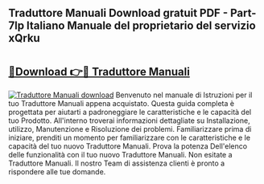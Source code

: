 ## Traduttore Manuali Download gratuit PDF - Part-7lp Italiano Manuale del proprietario del servizio xQrku

# <h2><a href="http://dfbtxp.blite.top/?on=Traduttore+Manuali">🔗Download 👉🔴 Traduttore Manuali</a></h2>

[![Traduttore Manuali download](https://i.imgur.com/lujVjoI.png)](http://dfbtxp.blite.top/?on=Traduttore+Manuali)
Benvenuto nel manuale di Istruzioni per il tuo Traduttore Manuali appena acquistato. Questa guida completa è progettata per aiutarti a padroneggiare le caratteristiche e le capacità del tuo Prodotto. All'interno troverai informazioni dettagliate su Installazione, utilizzo, Manutenzione e Risoluzione dei problemi. Familiarizzare prima di iniziare, prenditi un momento per familiarizzare con le caratteristiche e le capacità del tuo nuovo Traduttore Manuali. Prova la potenza Dell'elenco delle funzionalità con il tuo nuovo Traduttore Manuali. Non esitate a Traduttore Manuali. Il nostro Team di assistenza clienti è pronto a rispondere alle tue domande.

